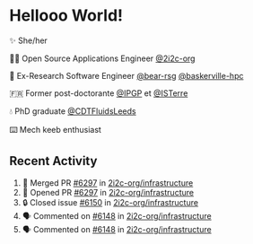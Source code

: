 # Hellooo World!

✨ She/her

👩‍💻 Open Source Applications Engineer [@2i2c-org](https://2i2c.org/)

🐻 Ex-Research Software Engineer [@bear-rsg](https://github.com/bear-rsg) [@baskerville-hpc](https://github.com/baskerville-hpc) 

🇫🇷 Former post-doctorante [@IPGP](https://github.com/IPGP) et [@ISTerre](https://www.isterre.fr/) 

💧 PhD graduate [@CDTFluidsLeeds](https://fluid-dynamics.leeds.ac.uk/) 

⌨️ Mech keeb enthusiast 

## Recent Activity 

<!--START_SECTION:activity-->
1. 🎉 Merged PR [#6297](https://github.com/2i2c-org/infrastructure/pull/6297) in [2i2c-org/infrastructure](https://github.com/2i2c-org/infrastructure)
2. 💪 Opened PR [#6297](https://github.com/2i2c-org/infrastructure/pull/6297) in [2i2c-org/infrastructure](https://github.com/2i2c-org/infrastructure)
3. 🔒 Closed issue [#6150](https://github.com/2i2c-org/infrastructure/issues/6150) in [2i2c-org/infrastructure](https://github.com/2i2c-org/infrastructure)
4. 🗣 Commented on [#6148](https://github.com/2i2c-org/infrastructure/issues/6148#issuecomment-3009200754) in [2i2c-org/infrastructure](https://github.com/2i2c-org/infrastructure)
5. 🗣 Commented on [#6148](https://github.com/2i2c-org/infrastructure/issues/6148#issuecomment-3009196806) in [2i2c-org/infrastructure](https://github.com/2i2c-org/infrastructure)
<!--END_SECTION:activity-->
